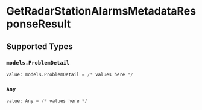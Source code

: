 # GetRadarStationAlarmsMetadataResponseResult


## Supported Types

### `models.ProblemDetail`

```python
value: models.ProblemDetail = /* values here */
```

### `Any`

```python
value: Any = /* values here */
```

